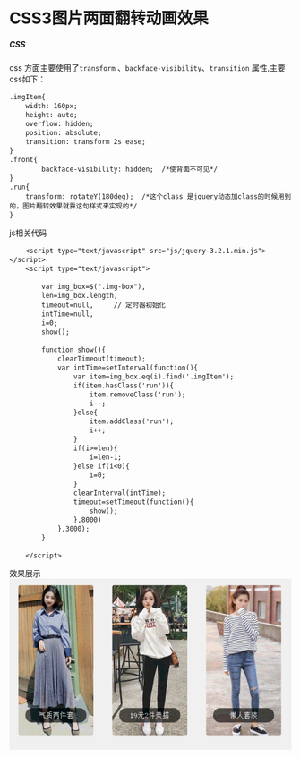 # CSS3图片两面翻转动画效果
##### CSS
css 方面主要使用了`transform` 、`backface-visibility`、`transition` 属性,主要css如下：
```
.imgItem{
	width: 160px;
	height: auto;
	overflow: hidden;
	position: absolute;
	transition: transform 2s ease;
}
.front{
        backface-visibility: hidden;  /*使背面不可见*/
}
.run{
	transform: rotateY(180deg);  /*这个class 是jquery动态加class的时候用到的，图片翻转效果就靠这句样式来实现的*/
}
```
js相关代码
```
	<script type="text/javascript" src="js/jquery-3.2.1.min.js"></script>
	<script type="text/javascript">

		var img_box=$(".img-box"),
		len=img_box.length,
		timeout=null,     // 定时器初始化
		intTime=null,
		i=0;
		show();

		function show(){
			clearTimeout(timeout);
			var intTime=setInterval(function(){
				var item=img_box.eq(i).find('.imgItem');
				if(item.hasClass('run')){
					item.removeClass('run');
					i--;
				}else{
					item.addClass('run');
					i++;
				}
				if(i>=len){
					i=len-1;					
				}else if(i<0){
					i=0;
				}
				clearInterval(intTime);
				timeout=setTimeout(function(){
					show();
				},8000)
			},3000);
		}

	</script>

```
效果展示<br>
![Image text](https://raw.githubusercontent.com/zhao-bi-han/html-css-js-demo/master/CSS3%E5%9B%BE%E7%89%87%E4%B8%A4%E9%9D%A2%E7%BF%BB%E8%BD%AC%E5%8A%A8%E7%94%BB%E6%95%88%E6%9E%9C/show-img/show.GIF)

